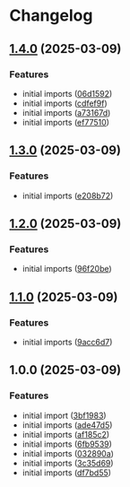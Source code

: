 # Changelog

## [1.4.0](https://github.com/nebetoxyz/create-pull-request--action/compare/v1.3.0...v1.4.0) (2025-03-09)


### Features

* initial imports ([06d1592](https://github.com/nebetoxyz/create-pull-request--action/commit/06d1592e30de480a815c5b1845d75d27365c6818))
* initial imports ([cdfef9f](https://github.com/nebetoxyz/create-pull-request--action/commit/cdfef9f93b8c7f7e1edb02471f174387e7bb6ed2))
* initial imports ([a73167d](https://github.com/nebetoxyz/create-pull-request--action/commit/a73167d001956f02fd37687fc07cf820dd7b52c4))
* initial imports ([ef77510](https://github.com/nebetoxyz/create-pull-request--action/commit/ef77510369631a0be77cfbeab4d4f57295f0609d))

## [1.3.0](https://github.com/nebetoxyz/create-pull-request--action/compare/v1.2.0...v1.3.0) (2025-03-09)


### Features

* initial imports ([e208b72](https://github.com/nebetoxyz/create-pull-request--action/commit/e208b7270f1fb0be272596d1bb3e635e0ce283bf))

## [1.2.0](https://github.com/nebetoxyz/create-pull-request--action/compare/v1.1.0...v1.2.0) (2025-03-09)


### Features

* initial imports ([96f20be](https://github.com/nebetoxyz/create-pull-request--action/commit/96f20be499d29f275760a18ff247fc6bf5cfb806))

## [1.1.0](https://github.com/nebetoxyz/create-pull-request--action/compare/v1.0.0...v1.1.0) (2025-03-09)


### Features

* initial imports ([9acc6d7](https://github.com/nebetoxyz/create-pull-request--action/commit/9acc6d79633ee1cde89d67cf822e0284e8af83ef))

## 1.0.0 (2025-03-09)


### Features

* initial import ([3bf1983](https://github.com/nebetoxyz/create-pull-request--action/commit/3bf1983326941734ede37f042ebaed01b33ab9bd))
* initial imports ([ade47d5](https://github.com/nebetoxyz/create-pull-request--action/commit/ade47d5f9789498ad446cd1d6ca02617ab4b61bd))
* initial imports ([af185c2](https://github.com/nebetoxyz/create-pull-request--action/commit/af185c2e979da5faf73e3f2d105eb370578a348e))
* initial imports ([6fb9539](https://github.com/nebetoxyz/create-pull-request--action/commit/6fb9539c4eb52c10e0dcb28c6156dbd39142160e))
* initial imports ([032890a](https://github.com/nebetoxyz/create-pull-request--action/commit/032890a9a223faa99c6e70eb1560895b32bf2880))
* initial imports ([3c35d69](https://github.com/nebetoxyz/create-pull-request--action/commit/3c35d695612a3dcdee0549265cbf9cea95155c85))
* initial imports ([df7bd55](https://github.com/nebetoxyz/create-pull-request--action/commit/df7bd555a4225bdc92e59365fb73f4cff083e57c))
